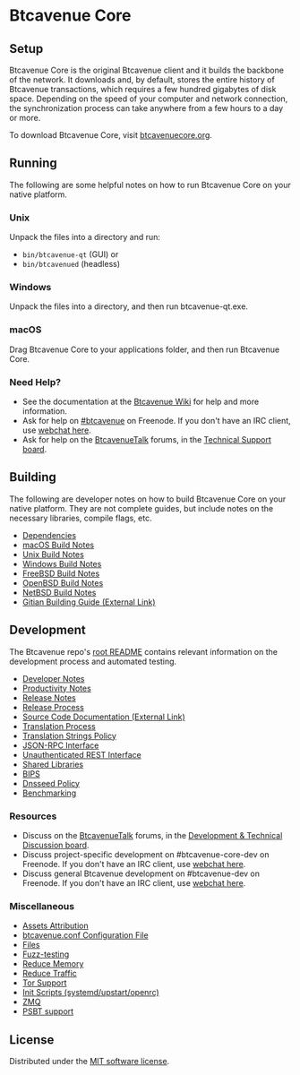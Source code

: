 Btcavenue Core
=============

Setup
---------------------
Btcavenue Core is the original Btcavenue client and it builds the backbone of the network. It downloads and, by default, stores the entire history of Btcavenue transactions, which requires a few hundred gigabytes of disk space. Depending on the speed of your computer and network connection, the synchronization process can take anywhere from a few hours to a day or more.

To download Btcavenue Core, visit [btcavenuecore.org](https://btcavenuecore.org/en/download/).

Running
---------------------
The following are some helpful notes on how to run Btcavenue Core on your native platform.

### Unix

Unpack the files into a directory and run:

- `bin/btcavenue-qt` (GUI) or
- `bin/btcavenued` (headless)

### Windows

Unpack the files into a directory, and then run btcavenue-qt.exe.

### macOS

Drag Btcavenue Core to your applications folder, and then run Btcavenue Core.

### Need Help?

* See the documentation at the [Btcavenue Wiki](https://en.btcavenue.it/wiki/Main_Page)
for help and more information.
* Ask for help on [#btcavenue](http://webchat.freenode.net?channels=btcavenue) on Freenode. If you don't have an IRC client, use [webchat here](http://webchat.freenode.net?channels=btcavenue).
* Ask for help on the [BtcavenueTalk](https://btcavenuetalk.org/) forums, in the [Technical Support board](https://btcavenuetalk.org/index.php?board=4.0).

Building
---------------------
The following are developer notes on how to build Btcavenue Core on your native platform. They are not complete guides, but include notes on the necessary libraries, compile flags, etc.

- [Dependencies](dependencies.md)
- [macOS Build Notes](build-osx.md)
- [Unix Build Notes](build-unix.md)
- [Windows Build Notes](build-windows.md)
- [FreeBSD Build Notes](build-freebsd.md)
- [OpenBSD Build Notes](build-openbsd.md)
- [NetBSD Build Notes](build-netbsd.md)
- [Gitian Building Guide (External Link)](https://github.com/btcavenue-core/docs/blob/master/gitian-building.md)

Development
---------------------
The Btcavenue repo's [root README](/README.md) contains relevant information on the development process and automated testing.

- [Developer Notes](developer-notes.md)
- [Productivity Notes](productivity.md)
- [Release Notes](release-notes.md)
- [Release Process](release-process.md)
- [Source Code Documentation (External Link)](https://doxygen.btcavenuecore.org/)
- [Translation Process](translation_process.md)
- [Translation Strings Policy](translation_strings_policy.md)
- [JSON-RPC Interface](JSON-RPC-interface.md)
- [Unauthenticated REST Interface](REST-interface.md)
- [Shared Libraries](shared-libraries.md)
- [BIPS](bips.md)
- [Dnsseed Policy](dnsseed-policy.md)
- [Benchmarking](benchmarking.md)

### Resources
* Discuss on the [BtcavenueTalk](https://btcavenuetalk.org/) forums, in the [Development & Technical Discussion board](https://btcavenuetalk.org/index.php?board=6.0).
* Discuss project-specific development on #btcavenue-core-dev on Freenode. If you don't have an IRC client, use [webchat here](http://webchat.freenode.net/?channels=btcavenue-core-dev).
* Discuss general Btcavenue development on #btcavenue-dev on Freenode. If you don't have an IRC client, use [webchat here](http://webchat.freenode.net/?channels=btcavenue-dev).

### Miscellaneous
- [Assets Attribution](assets-attribution.md)
- [btcavenue.conf Configuration File](btcavenue-conf.md)
- [Files](files.md)
- [Fuzz-testing](fuzzing.md)
- [Reduce Memory](reduce-memory.md)
- [Reduce Traffic](reduce-traffic.md)
- [Tor Support](tor.md)
- [Init Scripts (systemd/upstart/openrc)](init.md)
- [ZMQ](zmq.md)
- [PSBT support](psbt.md)

License
---------------------
Distributed under the [MIT software license](/COPYING).
